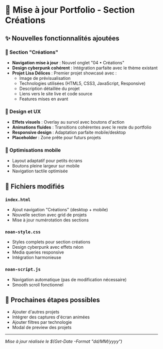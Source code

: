# 🚀 Mise à jour Portfolio - Section Créations

## ✨ Nouvelles fonctionnalités ajoutées

### 🎯 Section "Créations" 
- **Navigation mise à jour** : Nouvel onglet "04 • Créations" 
- **Design cyberpunk cohérent** : Intégration parfaite avec le thème existant
- **Projet Lisa Délices** : Premier projet showcasé avec :
  - Image de prévisualisation
  - Technologies utilisées (HTML5, CSS3, JavaScript, Responsive)
  - Description détaillée du projet
  - Liens vers le site live et code source
  - Features mises en avant

### 🎨 Design et UX
- **Effets visuels** : Overlay au survol avec boutons d'action
- **Animations fluides** : Transitions cohérentes avec le reste du portfolio  
- **Responsive design** : Adaptation parfaite mobile/desktop
- **Placeholder** : Zone prête pour futurs projets

### 📱 Optimisations mobile
- Layout adaptatif pour petits écrans
- Boutons pleine largeur sur mobile
- Navigation tactile optimisée

## 🔧 Fichiers modifiés

### `index.html`
- Ajout navigation "Créations" (desktop + mobile)
- Nouvelle section avec grid de projets
- Mise à jour numérotation des sections

### `noan-style.css`  
- Styles complets pour section créations
- Design cyberpunk avec effets néon
- Media queries responsive
- Intégration harmonieuse

### `noan-script.js`
- Navigation automatique (pas de modification nécessaire)
- Smooth scroll fonctionnel

## 🎯 Prochaines étapes possibles
- Ajouter d'autres projets
- Intégrer des captures d'écran animées
- Ajouter filtres par technologie
- Modal de preview des projets

---
*Mise à jour réalisée le $(Get-Date -Format "dd/MM/yyyy")*
